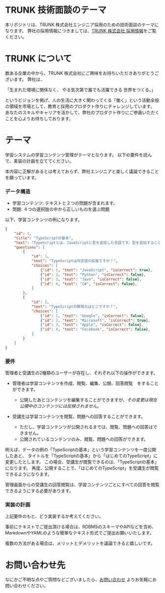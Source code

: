 # TRUNK 技術面談のテーマ

本リポジトリは、TRUNK 株式会社エンジニア採用のための技術面談のテーマになります。
弊社の採用情報につきましては、[TRUNK 株式会社 採用情報](https://trunk.company/#recruit)をご覧ください。

# TRUNK について

数ある企業の中から、TRUNK 株式会社にご興味をお持ちいただきありがとうございます。
弊社は、

「生まれた環境に関係なく、
やる気次第で誰でも活躍できる
世界をつくる。」

というビジョンを掲げ、人の生活に大きく関わってくる「働く」という活動全般の領域を市場として、教育と採用のプロダクト作りにチャレンジしています。
あなたのスキルやキャリアを活かして、弊社のプロダクト作りにご参画いただくことを心よりお待ちしております。

# テーマ

学習システムの学習コンテンツ管理がテーマとなります。
以下の要件を読んで、実装の計画を立ててください。

本内容に正解があるとは考えておらず、弊社エンジニアと楽しく議論できることを願っています。


### データ構造

- 学習コンテンツ: テキストと２つの問題が含まれます。
- 問題: ４つの選択肢の中から正しいものを選ぶ問題

以下、学習コンテンツの例になります。

```json
{
    "id": 1,
    "title": "TypeScriptの基本",
    "text": "TypeScriptとは、JavaScriptに型を追加した言語です。型を追加することで、開発体験を向上させることができます。...",
    "questions": [
        {
            "id": 1,
            "text": "TypeScriptは何言語の拡張ですか？",
            "choices": [
                {"id": 1, "text": "JavaScript", "isCorrect": true},
                {"id": 2, "text": "Python", "isCorrect": false},
                {"id": 3, "text": "Java", "isCorrect": false},
                {"id": 4, "text": "C#", "isCorrect": false},
            ]
        },
        {
            "id": 2,
            "text": "TypeScriptの開発元はどこですか？",
            "choices": [
                {"id": 1, "text": "Google", "isCorrect": false},
                {"id": 2, "text": "Microsoft", "isCorrect": true},
                {"id": 3, "text": "Apple", "isCorrect": false},
                {"id": 4, "text": "Facebook", "isCorrect": false},
            ]
        }
    ]
}
```

### 要件

管理者と受講生の2種類のユーザーが存在し、それぞれ以下の操作ができます。

* 管理者は学習コンテンツを作成、閲覧、編集、公開、回答閲覧　をすることができます。
  * 公開したあとコンテンツを編集することができますが、*その変更は現在公開中のコンテンツには反映されません*。

* 受講生は学習コンテンツを閲覧、問題への回答することができます。
  * ただし、学習コンテンツが公開されるまでは、閲覧、問題への回答はできません。
  * 公開されているコンテンツのみ、閲覧、問題への回答ができます。

例えば、データの例の「TypeScriptの基本」という学習コンテンツを一度公開したあと、
タイトルを「TypeScriptの基本」から「はじめてのTypeScript」に変更したとします。
この場合、受講生が閲覧できるのは、「TypeScriptの基本」になります。
再度、公開することで、「はじめてのTypeScript」を受講生が閲覧できるようになります。

管理画面からの受講生の回答閲覧は、学習コンテンツごとにすべての回答を閲覧できるようにする必要があります。

### 実装の計画

上記要件のもと、どう実装するか考えてください。


事前にテキストでご提出頂ける場合は、RDBMSのスキーマやAPIなどを含め、MarkdownやYAMLのような簡単なテキスト形式でご提出お願いいたします。

複数の方法がある場合は、メリットとデメリットを議論できると嬉しいです。


# お問い合わせ先

なにかご不明な点やご質問などございましたら、[お問い合わせ](https://www.work-school.com/contact) よりお気軽にお問い合わせください。
